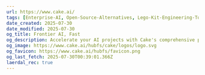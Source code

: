 ```yaml
---
url: https://www.cake.ai/
tags: [Enterprise-AI, Open-Source-Alternatives, Lego-Kit-Engineering-Tools, Self-Hosting-Cloud, Check-It-Out, AI-Infrastructure]
date_created: 2025-07-30
date_modified: 2025-07-30
og_title: Frontier AI, Fast
og_description: Accelerate your AI projects with Cake's comprehensive platform, offering seamless integrations and control over advanced AI components without the tradeoffs of traditional solutions.
og_image: https://www.cake.ai/hubfs/cake/logos/logo.svg
og_favicon: https://www.cake.ai/hubfs/favicon.png
og_last_fetch: 2025-07-30T00:39:01.366Z
laerdal_rec: true
---
```


